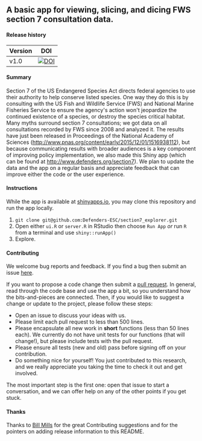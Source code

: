 ## A basic app for viewing, slicing, and dicing FWS section 7 consultation data.

#### Release history

Version | DOI
------- | ----
v1.0    | [![DOI](https://zenodo.org/badge/20884/Defenders-ESC/section7_explorer.svg)](https://zenodo.org/badge/latestdoi/20884/Defenders-ESC/section7_explorer)

#### Summary

Section 7 of the US Endangered Species Act directs federal agencies to use their authority to help conserve listed species. One way they do this is by consulting with the US Fish and Wildlife Service (FWS) and National Marine Fisheries Service to ensure the agency's action won't jeopardize the continued existence of a species, or destroy the species critical habitat. Many myths surround section 7 consultations; we got data on all consultations recorded by FWS since 2008 and analyzed it. The results have just been released in Proceedings of the National Academy of Sciences (http://www.pnas.org/content/early/2015/12/01/1516938112), but because communicating results with broader audiences is a key component of improving policy implementation, we also made this Shiny app (which can be found at http://www.defenders.org/section7). We plan to update the data and the app on a regular basis and appreciate feedback that can improve either the code or the user experience.

#### Instructions

While the app is available at [shinyapps.io](https://defenders-esc.shinyapps.io/section7/), you may clone this repository and run the app locally.

1. `git clone git@github.com:Defenders-ESC/section7_explorer.git`
2. Open either `ui.R` or `server.R` in RStudio then choose `Run App` _or_ run `R` from a terminal and use `shiny::runApp()`
3. Explore.

#### Contributing

We welcome bug reports and feedback. If you find a bug then submit an issue [here](https://github.com/Defenders-ESC/section7_explorer/issues). 

If you want to propose a code change then submit a [pull request](https://github.com/Defenders-ESC/section7_explorer/pulls). In general, read through the code base and use the app a bit, so you understand how the bits-and-pieces are connected. Then, if you would like to suggest a change or update to the project, please follow these steps:

 - Open an issue to discuss your ideas with us.
 - Please limit each pull request to less than 500 lines.
 - Please encapsulate all new work in **short** functions (less than 50 lines each). We currently do not have unit tests for our functions (that will change!), but please include tests with the pull request.
 - Please ensure all tests (new and old) pass before signing off on your contribution.
 - Do something nice for yourself! You just contributed to this research, and we really appreciate you taking the time to check it out and get involved.

The most important step is the first one: open that issue to start a conversation, and we can offer help on any of the other points if you get stuck. 

#### Thanks

Thanks to [Bill Mills](https://github.com/BillMills) for the great Contributing suggestions and for the pointers on adding release information to this README.
